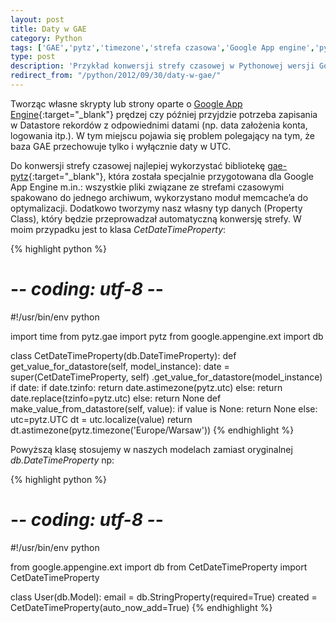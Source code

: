 ```yaml
---
layout: post
title: Daty w GAE
category: Python 
tags: ['GAE','pytz','timezone','strefa czasowa','Google App engine','python strefa czasowa','GAE czas','GAE timestamp','utc']
type: post
description: 'Przykład konwersji strefy czasowej w Pythonowej wersji Google App Engine przy pomocy biblioteki gae-pytz.'
redirect_from: "/python/2012/09/30/daty-w-gae/"
---
```

Tworząc własne skrypty lub strony oparte o [Google App Engine](https://developers.google.com/appengine/){:target="_blank"} prędzej czy później przyjdzie potrzeba zapisania w Datastore rekordów z odpowiednimi datami (np. data założenia konta, logowania itp.). W tym miejscu pojawia się problem polegający na tym, że baza GAE przechowuje tylko i wyłącznie daty w UTC.

Do konwersji strefy czasowej najlepiej wykorzystać bibliotekę [gae-pytz](http://code.google.com/p/gae-pytz/){:target="_blank"}, która została specjalnie przygotowana dla Google App Engine m.in.: wszystkie pliki związane ze strefami czasowymi spakowano do jednego archiwum, wykorzystano moduł memcache’a do optymalizacji. Dodatkowo tworzymy nasz własny typ danych (Property Class), który będzie przeprowadzał automatyczną konwersję strefy. 
W moim przypadku jest to klasa _CetDateTimeProperty_:

{% highlight python %}
# -*- coding: utf-8 -*-
#!/usr/bin/env python

import time
from pytz.gae import pytz
from google.appengine.ext import db

class CetDateTimeProperty(db.DateTimeProperty):
	def get_value_for_datastore(self, model_instance):
		date = super(CetDateTimeProperty, self)
			.get_value_for_datastore(model_instance)
		if date:
			if date.tzinfo:
				return date.astimezone(pytz.utc)
			else:
				return date.replace(tzinfo=pytz.utc)
		else:
  			return None
  	def make_value_from_datastore(self, value):
		if value is None:
			return None
		else:
			utc=pytz.UTC
			dt = utc.localize(value)
			return dt.astimezone(pytz.timezone('Europe/Warsaw'))
{% endhighlight %}

Powyższą klasę stosujemy w naszych modelach zamiast oryginalnej _db.DateTimeProperty_ np:

{% highlight python %}
# -*- coding: utf-8 -*-
#!/usr/bin/env python

from google.appengine.ext import db
from CetDateTimeProperty import CetDateTimeProperty

class User(db.Model):
	email = db.StringProperty(required=True)
	created = CetDateTimeProperty(auto_now_add=True)
{% endhighlight %}
